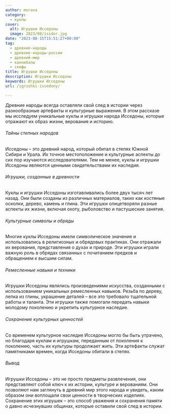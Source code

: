 ```yaml
---
author: morava
category:
  - куклы
cover:
  alt: Игрушки Исседоны
  image: 2023/08/isidor.jpg
date: "2023-08-15T15:51:27+00:00"
tag:
  - древние-народы
  - древние-народы-россии
  - древний-мир
  - каннибалы
  - скифы
title: Игрушки Исседоны
description: Игрушки Исседоны
keywords: Игрушки Исседоны
url: /igrushki-issedony/

---
```

Древние народы всегда оставляли свой след в истории через разнообразные артефакты и культурные выражения. В этом рассказе мы исследуем уникальные куклы и игрушки народа Исседоны, которые отражают их образ жизни, верования и историю.

###### Тайны степных народов

Исседоны – это древний народ, который обитал в степях Южной Сибири и Урала. Их точное местоположение и культурные аспекты до сих пор изучаются исследователями. Тем не менее, куклы и игрушки Исседоны являются ценными свидетельствами их наследия.

###### Игрушки, созданные в древности

Куклы и игрушки Исседоны изготавливались более двух тысяч лет назад. Они были созданы из различных материалов, таких как костяные осколки, дерево, камень и глина. Эти игрушки олицетворяли разные аспекты их жизни, включая охоту, рыболовство и пастушеские занятия.

###### Культурные символы и обряды

Многие куклы Исседоны имели символическое значение и использовались в религиозных и обрядовых практиках. Они отражали их верования, представления о духах и природе. Эти игрушки играли важную роль в обрядах связанных с почитанием предков и обращением к высшим силам.

###### Ремесленные навыки и техники

Игрушки Исседоны являлись произведениями искусства, созданными с использованием уникальных ремесленных навыков. Резьба по дереву, лепка из глины, украшение деталей – все это требовало тщательной работы и таланта. Эти игрушки также помогали передать навыки молодому поколению и укрепить культурное наследие.

###### Сохранение культурных ценностей

Со временем культурное наследие Исседоны могло бы быть утрачено, но благодаря куклам и игрушкам, переданным от поколения к поколению, часть их культуры продолжает жить. Эти артефакты служат памятниками времен, когда Исседоны обитали в степях.

###### Вывод

Игрушки Исседоны – это не просто предметы развлечения, они представляют собой ключ к их истории, культуре и верованиям. Они позволяют нам заглянуть в древний мир этого народа и увидеть, каким образом они воплощали свои ценности в творческих изделиях. Сохранение этих игрушек – это способ уважения и сохранения памяти о давно исчезнувших общинах, которые оставили свой след в истории.
